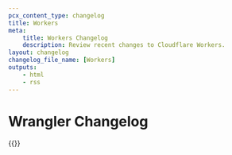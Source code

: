 ```yaml
---
pcx_content_type: changelog
title: Workers
meta:
    title: Workers Changelog
    description: Review recent changes to Cloudflare Workers.
layout: changelog
changelog_file_name: [Workers]
outputs:
    - html
    - rss
---
```


# Wrangler Changelog

<!-- Actual content lives in /data/changelogs/workers.yaml. Update the file there for new entries to appear here. For more details, refer to https://developers.cloudflare.com/style-guide/documentation-content-strategy/content-types/changelog/#yaml-file -->

{{<product-changelog>}}